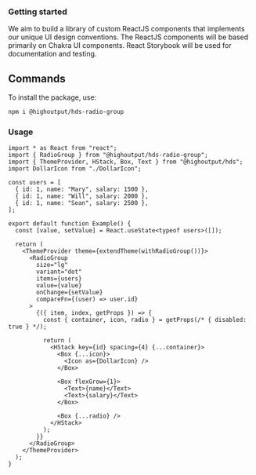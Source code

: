 ### Getting started

We aim to build a library of custom ReactJS components that implements our unique UI design conventions. The ReactJS components will be based primarily on Chakra UI components. React Storybook will be used for documentation and testing.

## Commands

To install the package, use:

```bash
npm i @highoutput/hds-radio-group
```

### Usage

```tsx
import * as React from "react";
import { RadioGroup } from "@highoutput/hds-radio-group";
import { ThemeProvider, HStack, Box, Text } from "@highoutput/hds";
import DollarIcon from "./DollarIcon";

const users = [
  { id: 1, name: "Mary", salary: 1500 },
  { id: 1, name: "Will", salary: 2000 },
  { id: 1, name: "Sean", salary: 2500 },
];

export default function Example() {
  const [value, setValue] = React.useState<typeof users>([]);

  return (
    <ThemeProvider theme={extendTheme(withRadioGroup())}>
      <RadioGroup
        size="lg"
        variant="dot"
        items={users}
        value={value}
        onChange={setValue}
        compareFn={(user) => user.id}
      >
        {({ item, index, getProps }) => {
          const { container, icon, radio } = getProps(/* { disabled: true } */);

          return (
            <HStack key={id} spacing={4} {...container}>
              <Box {...icon}>
                <Icon as={DollarIcon} />
              </Box>

              <Box flexGrow={1}>
                <Text>{name}</Text>
                <Text>{salary}</Text>
              </Box>

              <Box {...radio} />
            </HStack>
          );
        }}
      </RadioGroup>
    </ThemeProvider>
  );
}
```
